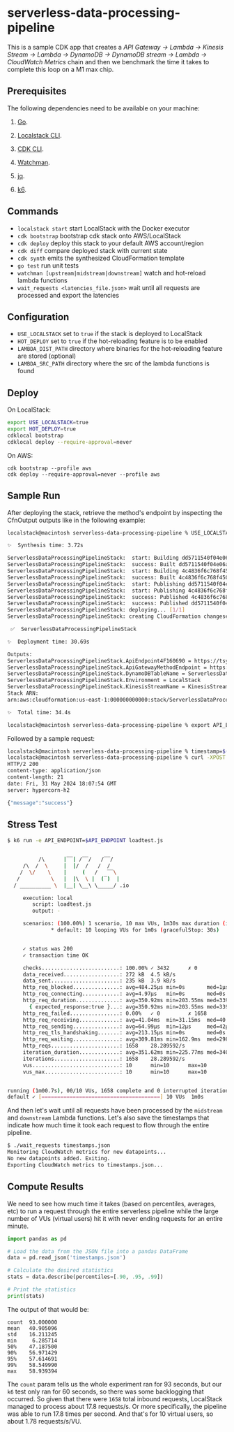 # serverless-data-processing-pipeline

This is a sample CDK app that creates a *API Gateway -> Lambda -> Kinesis Stream -> Lambda -> DynamoDB -> DynamoDB stream -> Lambda -> CloudWatch Metrics* chain and then we benchmark the time it takes to complete this loop on a M1 max chip.

## Prerequisites

The following dependencies need to be available on your machine:

1. [Go](https://go.dev/doc/install).

1. [Localstack CLI](https://docs.localstack.cloud/getting-started/installation/).

1. [CDK CLI](https://docs.aws.amazon.com/cdk/v2/guide/getting_started.html).

1. [Watchman](https://facebook.github.io/watchman/docs/install).

1. [jq](https://jqlang.github.io/jq/download/).

1. [k6](https://k6.io/docs/get-started/installation/).

## Commands

 * `localstack start`                         start LocalStack with the Docker executor
 * `cdk bootstrap`                            bootstrap cdk stack onto AWS/LocalStack
 * `cdk deploy`                               deploy this stack to your default AWS account/region
 * `cdk diff`                                 compare deployed stack with current state
 * `cdk synth`                                emits the synthesized CloudFormation template
 * `go test`                                  run unit tests
 * `watchman [upstream|midstream|downstream]` watch and hot-reload lambda functions
 * `wait_requests <latencies_file.json>`      wait until all requests are processed and export the latencies

## Configuration

* `USE_LOCALSTACK`   set to `true` if the stack is deployed to LocalStack
* `HOT_DEPLOY`       set to `true` if the hot-reloading feature is to be enabled
* `LAMBDA_DIST_PATH` directory where binaries for the hot-reloading feature are stored (optional)
* `LAMBDA_SRC_PATH`  directory where the src of the lambda functions is found

## Deploy

On LocalStack:

```bash
export USE_LOCALSTACK=true
export HOT_DEPLOY=true
cdklocal bootstrap
cdklocal deploy --require-approval=never
```

On AWS:
```
cdk bootstrap --profile aws
cdk deploy --require-approval=never --profile aws
```

## Sample Run

After deploying the stack, retrieve the method's endpoint by inspecting the CfnOutput outputs like in the following example:

```sh
localstack@macintosh serverless-data-processing-pipeline % USE_LOCALSTACK=true HOT_DEPLOY=true cdklocal deploy --require-approval=never                                                   

✨  Synthesis time: 3.72s

ServerlessDataProcessingPipelineStack:  start: Building dd5711540f04e06aa955d7f4862fc04e8cdea464cb590dae91ed2976bb78098e:current_account-current_region
ServerlessDataProcessingPipelineStack:  success: Built dd5711540f04e06aa955d7f4862fc04e8cdea464cb590dae91ed2976bb78098e:current_account-current_region
ServerlessDataProcessingPipelineStack:  start: Building 4c4836f6c768f4500c058ac6a02f2090830a58eb1a0e58d59a5c7ffadf208861:current_account-current_region
ServerlessDataProcessingPipelineStack:  success: Built 4c4836f6c768f4500c058ac6a02f2090830a58eb1a0e58d59a5c7ffadf208861:current_account-current_region
ServerlessDataProcessingPipelineStack:  start: Publishing dd5711540f04e06aa955d7f4862fc04e8cdea464cb590dae91ed2976bb78098e:current_account-current_region
ServerlessDataProcessingPipelineStack:  start: Publishing 4c4836f6c768f4500c058ac6a02f2090830a58eb1a0e58d59a5c7ffadf208861:current_account-current_region
ServerlessDataProcessingPipelineStack:  success: Published 4c4836f6c768f4500c058ac6a02f2090830a58eb1a0e58d59a5c7ffadf208861:current_account-current_region
ServerlessDataProcessingPipelineStack:  success: Published dd5711540f04e06aa955d7f4862fc04e8cdea464cb590dae91ed2976bb78098e:current_account-current_region
ServerlessDataProcessingPipelineStack: deploying... [1/1]
ServerlessDataProcessingPipelineStack: creating CloudFormation changeset...

 ✅  ServerlessDataProcessingPipelineStack

✨  Deployment time: 30.69s

Outputs:
ServerlessDataProcessingPipelineStack.ApiEndpoint4F160690 = https://tsyeuri986.execute-api.localhost.localstack.cloud:4566/prod/
ServerlessDataProcessingPipelineStack.ApiGatewayMethodEndpoint = https://tsyeuri986.execute-api.localhost.localstack.cloud:4566/prod/
ServerlessDataProcessingPipelineStack.DynamoDBTableName = ServerlessDataProcessingPipeline-DynamoDBTable59784FC0-072648f2
ServerlessDataProcessingPipelineStack.Environment = LocalStack
ServerlessDataProcessingPipelineStack.KinesisStreamName = KinesisStream
Stack ARN:
arn:aws:cloudformation:us-east-1:000000000000:stack/ServerlessDataProcessingPipelineStack/68a8d688

✨  Total time: 34.4s

localstack@macintosh serverless-data-processing-pipeline % export API_ENDPOINT="https://tsyeuri986.execute-api.localhost.localstack.cloud:4566/prod/"
```

Followed by a sample request:

```sh
localstack@macintosh serverless-data-processing-pipeline % timestamp=$(awk 'BEGIN {srand(); print srand()}')
localstack@macintosh serverless-data-processing-pipeline % curl -XPOST -H "Content-Type: application/json" $API_ENDPOINT -d "$(jq -n --arg ts "$timestamp" '{id: "1", message: "Hello World", timestamp: $ts | tonumber}')" -i
HTTP/2 200 
content-type: application/json
content-length: 21
date: Fri, 31 May 2024 18:07:54 GMT
server: hypercorn-h2

{"message":"success"}
```

## Stress Test

```sh
$ k6 run -e API_ENDPOINT=$API_ENDPOINT loadtest.js


          /\      |‾‾| /‾‾/   /‾‾/   
     /\  /  \     |  |/  /   /  /    
    /  \/    \    |     (   /   ‾‾\  
   /          \   |  |\  \ |  (‾)  | 
  / __________ \  |__| \__\ \_____/ .io

     execution: local
        script: loadtest.js
        output: -

     scenarios: (100.00%) 1 scenario, 10 max VUs, 1m30s max duration (incl. graceful stop):
              * default: 10 looping VUs for 1m0s (gracefulStop: 30s)


     ✓ status was 200
     ✓ transaction time OK

     checks.........................: 100.00% ✓ 3432      ✗ 0   
     data_received..................: 272 kB  4.5 kB/s
     data_sent......................: 235 kB  3.9 kB/s
     http_req_blocked...............: avg=484.25µs min=0s       med=1µs      max=87.94ms  p(90)=1µs      p(95)=1µs     
     http_req_connecting............: avg=4.97µs   min=0s       med=0s       max=940µs    p(90)=0s       p(95)=0s      
     http_req_duration..............: avg=350.92ms min=203.55ms med=339.86ms max=725.44ms p(90)=406.8ms  p(95)=488.96ms
       { expected_response:true }...: avg=350.92ms min=203.55ms med=339.86ms max=725.44ms p(90)=406.8ms  p(95)=488.96ms
     http_req_failed................: 0.00%   ✓ 0         ✗ 1658
     http_req_receiving.............: avg=41.04ms  min=31.15ms  med=40.83ms  max=55.17ms  p(90)=42.03ms  p(95)=42.94ms 
     http_req_sending...............: avg=64.99µs  min=12µs     med=42µs     max=2.06ms   p(90)=114.5µs  p(95)=150µs   
     http_req_tls_handshaking.......: avg=213.15µs min=0s       med=0s       max=41.6ms   p(90)=0s       p(95)=0s      
     http_req_waiting...............: avg=309.81ms min=162.9ms  med=298.6ms  max=689.61ms p(90)=366.07ms p(95)=441.45ms
     http_reqs......................: 1658    28.289592/s
     iteration_duration.............: avg=351.62ms min=225.77ms med=340.5ms  max=725.59ms p(90)=406.92ms p(95)=489.08ms
     iterations.....................: 1658    28.289592/s
     vus............................: 10      min=10      max=10
     vus_max........................: 10      min=10      max=10


running (1m00.7s), 00/10 VUs, 1658 complete and 0 interrupted iterations
default ✓ [======================================] 10 VUs  1m0s
```

And then let's wait until all requests have been processed by the `midstream` and `downstream` Lambda functions. Let's also save the timestamps that indicate how much time it took each request to flow through the entire pipeline.

```sh
$ ./wait_requests timestamps.json
Monitoring CloudWatch metrics for new datapoints...
No new datapoints added. Exiting.
Exporting CloudWatch metrics to timestamps.json...
```

## Compute Results

We need to see how much time it takes (based on percentiles, averages, etc) to run a request through the entire serverless pipeline while the large number of VUs (virtual users) hit it with never ending requests for an entire minute.

```python
import pandas as pd

# Load the data from the JSON file into a pandas DataFrame
data = pd.read_json('timestamps.json')

# Calculate the desired statistics
stats = data.describe(percentiles=[.90, .95, .99])

# Print the statistics
print(stats)
```

The output of that would be:

```text
count  93.000000
mean   40.905096
std    16.211245
min     6.285714
50%    47.187500
90%    56.971429
95%    57.614691
99%    58.549990
max    58.939394
```

The `count` param tells us the whole experiment ran for 93 seconds, but our `k6` test only ran for 60 seconds, so there was some backlogging that occurred. So given that there were `1658` total inbound requests, LocalStack managed to process about 17.8 requests/s. Or more specifically, the pipeline was able to run 17.8 times per second. And that's for 10 virtual users, so about 1.78 requests/s/VU.